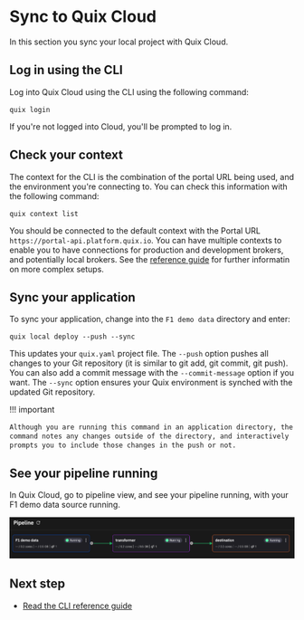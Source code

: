 # Sync to Quix Cloud

In this section you sync your local project with Quix Cloud.

## Log in using the CLI

Log into Quix Cloud using the CLI using the following command:

```
quix login
```

If you're not logged into Cloud, you'll be prompted to log in.

## Check your context

The context for the CLI is the combination of the portal URL being used, and the environment you're connecting to. You can check this information with the following command:

```
quix context list
```

You should be connected to the default context with the Portal URL `https://portal-api.platform.quix.io`. You can have multiple contexts to enable you to have connections for production and development brokers, and potentially local brokers. See the [reference guide](cli-reference.md) for further informatin on more complex setups.

## Sync your application

To sync your application, change into the `F1 demo data` directory and enter:

```
quix local deploy --push --sync
```

This updates your `quix.yaml` project file. The `--push` option pushes all changes to your Git repository (it is similar to git add, git commit, git push). You can also add a commit message with the `--commit-message` option if you want. The `--sync` option ensures your Quix environment is synched with the updated Git repository.

!!! important

    Although you are running this command in an application directory, the command notes any changes outside of the directory, and interactively prompts you to include those changes in the push or not.

## See your pipeline running

In Quix Cloud, go to pipeline view, and see your pipeline running, with your F1 demo data source running.

![CLI pipeline](../images/cli-pipeline.png)

## Next step

* [Read the CLI reference guide](./cli-reference.md)
